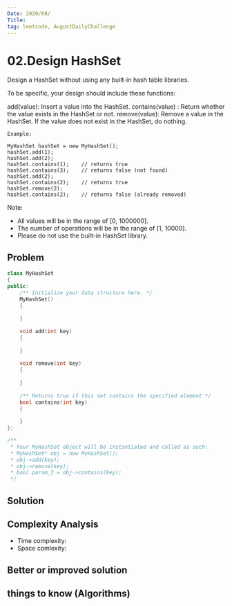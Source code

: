 ```yaml
---
Date: 2020/08/
Title: 
tag: leetcode, AugustDailyChallenge
---
```

# 02.Design HashSet
Design a HashSet without using any built-in hash table libraries.

To be specific, your design should include these functions:

add(value): Insert a value into the HashSet. 
contains(value) : Return whether the value exists in the HashSet or not.
remove(value): Remove a value in the HashSet. If the value does not exist in the HashSet, do nothing.
```
Example:

MyHashSet hashSet = new MyHashSet();
hashSet.add(1);         
hashSet.add(2);         
hashSet.contains(1);    // returns true
hashSet.contains(3);    // returns false (not found)
hashSet.add(2);          
hashSet.contains(2);    // returns true
hashSet.remove(2);          
hashSet.contains(2);    // returns false (already removed)
```
Note:

- All values will be in the range of [0, 1000000].
- The number of operations will be in the range of [1, 10000].
- Please do not use the built-in HashSet library.
## Problem
```cpp
class MyHashSet 
{
public:
    /** Initialize your data structure here. */
    MyHashSet()
    {
        
    }
    
    void add(int key) 
    {
        
    }
    
    void remove(int key) 
    {
        
    }
    
    /** Returns true if this set contains the specified element */
    bool contains(int key) 
    {
        
    }
};

/**
 * Your MyHashSet object will be instantiated and called as such:
 * MyHashSet* obj = new MyHashSet();
 * obj->add(key);
 * obj->remove(key);
 * bool param_3 = obj->contains(key);
 */
```
## Solution

## Complexity Analysis
- Time complexity:
- Space comlexity:
## Better or improved solution

## things to know (Algorithms)
